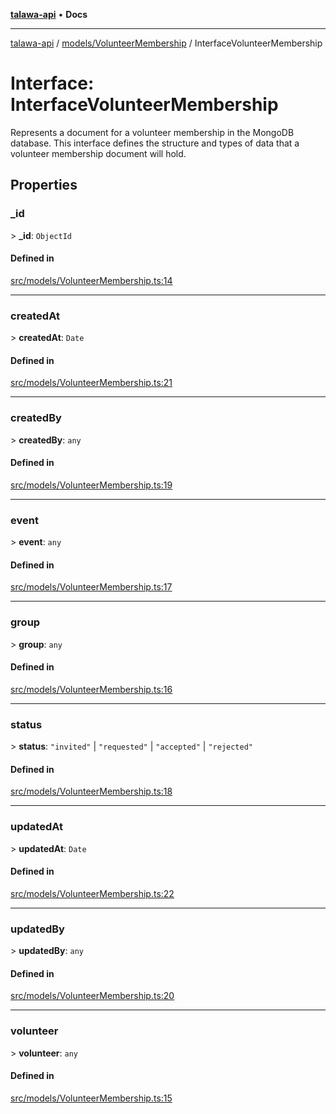 [**talawa-api**](../../../README.md) • **Docs**

***

[talawa-api](../../../modules.md) / [models/VolunteerMembership](../README.md) / InterfaceVolunteerMembership

# Interface: InterfaceVolunteerMembership

Represents a document for a volunteer membership in the MongoDB database.
This interface defines the structure and types of data that a volunteer membership document will hold.

## Properties

### \_id

\> **\_id**: `ObjectId`

#### Defined in

[src/models/VolunteerMembership.ts:14](https://github.com/PalisadoesFoundation/talawa-api/blob/92443bb6a5ff3ed66457149a509401986a82e570/src/models/VolunteerMembership.ts#L14)

***

### createdAt

\> **createdAt**: `Date`

#### Defined in

[src/models/VolunteerMembership.ts:21](https://github.com/PalisadoesFoundation/talawa-api/blob/92443bb6a5ff3ed66457149a509401986a82e570/src/models/VolunteerMembership.ts#L21)

***

### createdBy

\> **createdBy**: `any`

#### Defined in

[src/models/VolunteerMembership.ts:19](https://github.com/PalisadoesFoundation/talawa-api/blob/92443bb6a5ff3ed66457149a509401986a82e570/src/models/VolunteerMembership.ts#L19)

***

### event

\> **event**: `any`

#### Defined in

[src/models/VolunteerMembership.ts:17](https://github.com/PalisadoesFoundation/talawa-api/blob/92443bb6a5ff3ed66457149a509401986a82e570/src/models/VolunteerMembership.ts#L17)

***

### group

\> **group**: `any`

#### Defined in

[src/models/VolunteerMembership.ts:16](https://github.com/PalisadoesFoundation/talawa-api/blob/92443bb6a5ff3ed66457149a509401986a82e570/src/models/VolunteerMembership.ts#L16)

***

### status

\> **status**: `"invited"` \| `"requested"` \| `"accepted"` \| `"rejected"`

#### Defined in

[src/models/VolunteerMembership.ts:18](https://github.com/PalisadoesFoundation/talawa-api/blob/92443bb6a5ff3ed66457149a509401986a82e570/src/models/VolunteerMembership.ts#L18)

***

### updatedAt

\> **updatedAt**: `Date`

#### Defined in

[src/models/VolunteerMembership.ts:22](https://github.com/PalisadoesFoundation/talawa-api/blob/92443bb6a5ff3ed66457149a509401986a82e570/src/models/VolunteerMembership.ts#L22)

***

### updatedBy

\> **updatedBy**: `any`

#### Defined in

[src/models/VolunteerMembership.ts:20](https://github.com/PalisadoesFoundation/talawa-api/blob/92443bb6a5ff3ed66457149a509401986a82e570/src/models/VolunteerMembership.ts#L20)

***

### volunteer

\> **volunteer**: `any`

#### Defined in

[src/models/VolunteerMembership.ts:15](https://github.com/PalisadoesFoundation/talawa-api/blob/92443bb6a5ff3ed66457149a509401986a82e570/src/models/VolunteerMembership.ts#L15)
